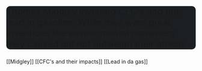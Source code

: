 <div  style="ml: .5rem; mr: .5rem; background-color: #1b1f22;  border-radius: 10px;">
	<p style="font-size: 1.5rem">
	Thomas Midgley invented CFC's and put lead in gasoline. While they were great inventions the environmental diasasters they caused did not outweigh their effects.
	</p>
</div>




[[Midgley]]
[[CFC's and their impacts]]
[[Lead in da gas]]

